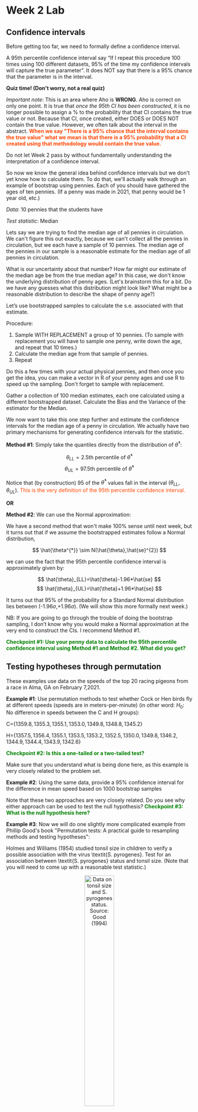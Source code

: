Week 2 Lab
=============

Confidence intervals
-----------------------

Before getting too far, we need to formally define a confidence interval. 

A 95th percentile confidence interval say “If I repeat this procedure 100 times using 100 different datasets, 95% of the time my confidence intervals will capture the true parameter”. It does NOT say that there is a 95% chance that the parameter is in the interval.

**Quiz time! (Don't worry, not a real quiz)**

*Important note*: This is an area where Aho is **WRONG**. Aho is correct on only one point. It is true that *once the 95th CI has been constructed*, it is no longer possible to assign a $\%$ to the probability that that CI contains the true value or not. Because that CI, once created, either DOES or DOES NOT contain the true value. However, we often talk about the interval in the abstract. **<span style="color: orangered;">When we say "There is a 95$\%$ chance that the interval contains the true value" what we mean is that there is a 95$\%$ probability that a CI created using that methodology would contain the true value.</span>**

Do not let Week 2 pass by without fundamentally understanding the interpretation of a confidence interval. 

So now we know the general idea behind confidence intervals but we don't yet know how to calculate them. To do that, we'll actually walk through an example of bootstrap using pennies. Each of you should have gathered the ages of ten pennies. (If a penny was made in 2021, that penny would be 1 year old, etc.)

*Data*: 10 pennies that the students have

*Test statistic*: Median

Lets say we are trying to find the median age of all pennies in circulation. We can't figure this out exactly, because we can't collect all the pennies in circulation, but we each have a sample of 10 pennies. The median age of the pennies in our sample is a reasonable estimate for the median age of all pennies in circulation. 

What is our uncertainty about that number? How far might our estimate of the median age be from the true median age? In this case, we don't know the underlying distribution of penny ages. (Let's brainstorm this for a bit. Do we have any guesses what this distribution might look like? What might be a reasonable distribution to describe the shape of penny age?) 

Let’s use bootstrapped samples to calculate the s.e. associated with that estimate.

Procedure: 
1. Sample WITH REPLACEMENT a group of 10 pennies. (To sample with replacement you will have to sample one penny, write down the age, and repeat that 10 times.)
2. Calculate the median age from that sample of pennies.
3. Repeat

Do this a few times with your actual physical pennies, and then once you get the idea, you can make a vector in R of your penny ages and use R to speed up the sampling. Don't forget to sample with replacement.

Gather a collection of 100 median estimates, each one calculated using a different bootstrapped dataset. Calculate the Bias and the Variance of the estimator for the Median.

We now want to take this one step further and estimate the confidence intervals for the median age of a penny in circulation. We actually have two primary mechanisms for generating confidence intervals for the statistic.

**Method #1**: Simply take the quantiles directly from the distribution of $\hat{\theta}^{*}$:

$$
\theta_{LL} = \mbox{2.5th percentile of } \hat{\theta}^{*}
$$
$$
\theta_{UL} = \mbox{97.5th percentile of } \hat{\theta}^{*}
$$

Notice that (by construction) 95$%$ of the $\hat{\theta}^{*}$ values fall in the interval $(\theta_{LL},\theta_{UL})$. <span style="color: orangered;">This is the very definition of the 95th percentile confidence interval.</span>

**OR** 

**Method #2**: We can use the Normal approximation:

We have a second method that won't make 100\% sense until next week, but it turns out that if we assume the bootstrapped estimates follow a Normal distribution, 

$$
\hat{\theta^{*}} \sim N(\hat{\theta},\hat{se}^{2})
$$

we can use the fact that the 95th percentile confidence interval is approximately given by:

$$
\hat{\theta}_{LL}=\hat{\theta}-1.96*\hat{se}
$$
$$
\hat{\theta}_{UL}=\hat{\theta}+1.96*\hat{se}
$$

It turns out that 95$\%$ of the probability for a Standard Normal distribution lies between (-1.96$\sigma$,+1.96$\sigma$). (We will show this more formally next week.) 

NB: If you are going to go through the trouble of doing the bootstrap sampling, I don’t know why you would make a Normal approximation at the very end to construct the CIs. I recommend Method #1.

**<span style="color: green;">Checkpoint #1: Use your penny data to calculate the 95th percentile confidence interval using Method #1 and Method #2. What did you get?</span>**

Testing hypotheses through permutation
------------------------------------

These examples use data on the speeds of the top 20 racing pigeons from a race in Alma, GA on February 7,2021. 

**Example #1**: Use permutation methods to test whether Cock or Hen birds fly at different speeds (speeds are in meters-per-minute) (in other word: $H_{0}$: No difference in speeds between the C and H groups):

C=$\{1359.8,1355.3,1355.1,1353.0,1349.8,1348.8,1345.2\}$

H=$\{1357.5,1356.4,1355.1,1353.5,1353.2,1352.5,1350.0,1349.8,1346.2,1344.9,1344.4,1343.9,1342.6\}$

**<span style="color: green;">Checkpoint #2: Is this a one-tailed or a two-tailed test?</span>**

Make sure that you understand what is being done here, as this example is very closely related to the problem set.


**Example #2**: Using the same data, provide a 95% confidence interval for the difference in mean speed based on 1000 bootstrap samples

Note that these two approaches are very closely related. Do you see why either approach can be used to test the null hypothesis? **<span style="color: green;">Checkpoint #3: What is the null hypothesis here?</span>**

**Example #3**: Now we will do one slightly more complicated example from Phillip Good's book "Permutation tests: A practical guide to resampling methods and testing hypotheses":

Holmes and Williams (1954) studied tonsil size in children to verify a possible association with the virus \textit{S. pyrogenes}. Test for an association between \textit{S. pyrogenes} status and tonsil size. (Note that you will need to come up with a reasonable test statistic.)

<div class="figure" style="text-align: center">
<img src="Table2categories.png" alt="Data on tonsil size and S. pyrogenes status. Source: Good (1994)" width="40%" />
<p class="caption">(\#fig:unnamed-chunk-1)Data on tonsil size and S. pyrogenes status. Source: Good (1994)</p>
</div>

Now lets consider the full dataset, where tonsil size is divided into three categories. How would we do the test now? **<span style="color: green;">Checkpoint #4: What is the new test statistic? (There are many options.)</span>** What 'labels' do you permute?

<div class="figure" style="text-align: center">
<img src="Table3categories.png" alt="Fill dataset on tonsil size and S. pyrogenes status. Source: Good (1994)" width="50%" />
<p class="caption">(\#fig:unnamed-chunk-2)Fill dataset on tonsil size and S. pyrogenes status. Source: Good (1994)</p>
</div>

Basics of bootstrap and jackknife
------------------------------------

To get started with bootstrap and jackknife techniques, we start by working through a very simple example. First we simulate some data


```r
x<-seq(0,9,by=1)
```

This will constutute our "data". Let's print the result of sampling with replacement to get a sense for it...


```r
table(sample(x,size=length(x),replace=T))
```

```
## 
## 1 2 3 5 6 7 8 9 
## 1 1 1 2 1 1 1 2
```

Now we will write a little script to take bootstrap samples and calculate the means of each of these bootstrap samples


```r
xmeans<-vector(length=1000)
for (i in 1:1000)
  {
  xmeans[i]<-mean(sample(x,replace=T))
  }
```

The actual number of bootstrapped samples is arbitrary *at this point* but there are ways of characterizing the precision of the bootstrap (jackknife-after-bootstrap) which might inform the number of bootstrap samples needed. *In practice*, people tend to pick some arbitrary but large number of bootstrap samples because computers are so fast that it is often easy to draw far more samples than are actually needed. When calculation of the statistic is slow (as might be the case if you are using the samples to construct a phylogeny, for example), then you would need to be more concerned with the number of bootstrap samples. 

First, lets just look at a histogram of the bootstrapped means and plot the actual sample mean on the histogram for comparison



```r
hist(xmeans,breaks=30,col="pink")
abline(v=mean(x),lwd=2)
```

<img src="Week-2-lab_files/figure-html/unnamed-chunk-6-1.png" width="672" />

Calculating bias and standard error
-----------------------------------

From these we can calculate the bias and standard deviation for the mean (which is the "statistic"):

$$
\widehat{Bias_{boot}} = \left(\frac{1}{k}\sum^{k}_{i=1}\theta^{*}_{i}\right)-\hat{\theta}
$$


```r
bias.boot<-mean(xmeans)-mean(x)
bias.boot
```

```
## [1] 0.0611
```

```r
hist(xmeans,breaks=30,col="pink")
abline(v=mean(x),lwd=5,col="black")
abline(v=mean(xmeans),lwd=2,col="yellow")
```

<img src="Week-2-lab_files/figure-html/unnamed-chunk-7-1.png" width="672" />

$$
\widehat{s.e._{boot}} = \sqrt{\frac{1}{k-1}\sum^{k}_{i=1}(\theta^{*}_{i}-\bar{\theta^{*}})^{2}}
$$


```r
se.boot<-sd(xmeans)
```

We can find the confidence intervals in two ways:

Method #1: Assume the bootstrap statistics are normally distributed


```r
LL.boot<-mean(xmeans)-1.96*se.boot #where did 1.96 come from?
UL.boot<-mean(xmeans)+1.96*se.boot
LL.boot
```

```
## [1] 2.742755
```

```r
UL.boot
```

```
## [1] 6.379445
```

Method #2: Simply take the quantiles of the bootstrap statistics


```r
quantile(xmeans,c(0.025,0.975))
```

```
##  2.5% 97.5% 
##   2.7   6.4
```

Let's compare this to what we would have gotten if we had used normal distribution theory. First we have to calculate the standard error:


```r
se.normal<-sqrt(var(x)/length(x))
LL.normal<-mean(x)-qt(0.975,length(x)-1)*se.normal
UL.normal<-mean(x)+qt(0.975,length(x)-1)*se.normal
LL.normal
```

```
## [1] 2.334149
```

```r
UL.normal
```

```
## [1] 6.665851
```

In this case, the confidence intervals we got from the normal distribution theory are too wide.

**<span style="color: green;">Checkpoint #6: Does it make sense why the normal distribution theory intervals are too wide?</span>** Because the original were were uniformly distributed, the data has higher variance than would be expected and therefore the standard error is higher than would be expected.

There are two packages that provide functions for bootstrapping, 'boot' and 'boostrap'. We will start by using the 'bootstrap' package, which was originally designed for Efron and Tibshirani's monograph on the bootstrap. 

To test the main functionality of the 'bootstrap' package, we will use the data we already have. The 'bootstrap' function requires the input of a user-defined function to calculate the statistic of interest. Here I will write a function that calculates the mean of the input values.


```r
library(bootstrap)
theta<-function(x)
  {
    mean(x)
  }
results<-bootstrap(x=x,nboot=1000,theta=theta)
results
```

```
## $thetastar
##    [1] 5.0 4.3 3.4 5.1 4.8 3.4 5.7 5.6 3.8 4.2 6.2 5.0 5.6 5.0 4.0 4.6 5.5 6.0
##   [19] 4.8 5.2 4.5 4.5 3.0 4.4 3.5 5.3 3.9 5.6 4.2 3.4 6.9 4.2 5.7 6.1 5.2 4.5
##   [37] 5.4 5.7 4.1 5.2 5.1 5.1 4.0 4.3 5.1 5.0 3.4 4.8 3.0 4.0 4.2 4.6 4.0 5.4
##   [55] 3.1 4.9 3.0 4.7 4.2 5.0 4.1 4.4 5.1 5.2 5.3 4.4 3.6 4.6 6.0 4.2 4.5 3.7
##   [73] 5.4 4.6 4.3 4.7 3.6 4.6 4.9 3.4 4.8 5.6 5.1 4.2 3.7 3.5 5.4 5.8 4.4 4.7
##   [91] 5.7 4.1 4.3 4.8 3.9 3.7 3.9 3.4 4.4 4.1 6.0 4.5 5.3 4.9 5.1 4.3 3.1 3.3
##  [109] 4.3 4.1 6.5 5.2 4.9 4.3 3.1 4.1 2.8 4.1 3.7 3.8 4.6 4.0 4.5 2.9 5.7 5.5
##  [127] 4.3 5.7 5.4 5.3 4.6 4.4 4.0 4.6 4.2 4.5 5.1 3.7 4.8 4.2 5.4 4.5 3.9 4.8
##  [145] 4.3 4.7 4.8 4.8 4.9 4.5 5.2 4.0 4.4 4.4 4.4 4.6 5.3 3.8 4.9 4.9 6.0 5.5
##  [163] 4.1 3.4 4.1 4.9 6.9 6.1 4.1 3.1 3.7 4.2 5.1 3.1 5.5 4.0 4.8 5.0 5.7 5.7
##  [181] 4.6 3.5 5.1 4.6 4.5 4.9 3.8 2.9 4.3 4.3 5.5 5.1 3.5 3.3 4.5 4.9 4.0 4.5
##  [199] 5.3 5.1 2.5 3.4 7.2 5.0 4.4 4.5 5.0 4.0 5.5 4.5 3.9 5.1 4.6 4.4 4.3 4.9
##  [217] 6.1 5.9 3.6 4.6 4.1 4.9 5.6 5.3 5.1 5.8 4.5 6.6 5.4 4.6 4.6 4.1 5.5 3.2
##  [235] 4.6 5.7 5.5 5.4 5.4 4.2 3.9 4.7 4.3 4.1 4.3 2.7 4.8 5.1 5.2 4.0 4.6 5.3
##  [253] 4.4 5.9 3.3 3.9 4.0 3.6 3.5 4.3 3.8 3.7 3.2 4.2 2.7 4.2 4.3 6.2 3.7 4.5
##  [271] 4.1 4.3 3.7 5.3 5.3 4.9 5.5 4.2 7.4 5.1 5.4 3.2 3.2 5.1 6.1 5.3 5.2 3.2
##  [289] 3.7 5.4 4.4 6.2 5.7 4.7 5.0 6.9 5.2 4.1 4.3 2.4 4.7 3.6 3.2 4.7 4.2 4.3
##  [307] 3.4 5.8 6.2 4.6 5.7 5.1 4.1 5.1 4.0 5.5 4.3 4.4 5.9 4.7 3.9 5.2 5.2 4.8
##  [325] 5.8 4.1 5.0 2.9 5.6 5.4 4.8 5.0 6.6 4.2 4.9 5.0 3.0 5.3 4.3 4.3 3.4 5.4
##  [343] 5.3 7.1 6.8 3.4 4.6 4.3 4.7 3.5 5.1 4.9 6.9 4.0 3.5 2.3 4.6 2.9 3.5 3.3
##  [361] 6.6 4.7 4.4 4.2 6.4 6.0 3.7 5.0 5.7 4.6 6.0 3.6 4.7 6.0 4.7 3.8 5.8 3.2
##  [379] 5.3 4.2 3.6 3.8 4.5 4.2 4.5 4.7 4.2 5.3 4.8 6.0 3.6 4.6 5.0 5.2 3.4 6.6
##  [397] 4.2 5.0 4.3 5.1 4.3 5.2 4.5 5.6 4.8 6.2 4.8 4.4 4.9 4.3 4.3 4.8 6.1 5.7
##  [415] 4.3 4.2 5.9 6.1 4.7 4.7 5.5 6.4 3.3 5.9 4.1 3.0 4.5 4.5 4.4 4.6 5.0 4.3
##  [433] 3.2 3.3 4.2 4.3 5.4 4.5 2.8 4.2 3.2 3.6 4.6 5.9 3.5 2.8 4.4 3.9 4.4 5.0
##  [451] 3.3 5.4 5.9 3.1 6.0 3.9 4.1 5.8 5.1 5.1 5.9 4.1 4.9 5.0 3.9 4.7 3.0 4.1
##  [469] 3.0 5.4 3.7 5.2 4.1 4.3 5.9 4.9 5.4 3.1 5.8 4.9 5.8 4.6 3.8 5.8 4.1 4.2
##  [487] 4.2 3.3 4.2 4.6 5.6 3.6 4.9 5.6 5.1 5.3 4.6 6.0 4.9 4.5 4.8 2.9 3.7 4.6
##  [505] 5.4 4.8 5.3 4.5 4.5 3.3 5.1 5.6 5.0 3.7 4.7 4.2 4.7 4.1 6.0 4.7 4.1 4.8
##  [523] 4.6 5.3 5.4 4.5 3.7 3.9 4.7 4.7 5.3 4.3 4.1 5.9 3.4 3.1 5.2 3.4 4.2 3.1
##  [541] 4.3 5.5 4.1 4.9 4.2 5.4 3.3 5.0 3.2 4.0 5.2 4.9 4.9 5.9 5.2 4.4 2.0 5.6
##  [559] 4.4 4.2 5.2 4.5 7.3 5.9 4.0 3.8 3.8 2.5 4.9 3.5 4.8 3.8 4.7 4.2 3.4 5.3
##  [577] 4.4 5.5 4.0 4.5 3.8 4.8 5.2 4.0 4.7 3.9 3.6 4.1 4.5 4.8 4.2 4.3 4.3 4.5
##  [595] 3.4 4.9 4.2 5.8 4.7 4.2 2.9 2.8 3.9 4.0 4.2 5.0 6.0 4.6 5.2 5.8 4.8 3.7
##  [613] 4.1 3.9 4.6 5.9 3.6 7.4 3.3 4.5 5.2 4.2 5.1 3.7 4.4 5.0 3.7 3.3 3.1 3.3
##  [631] 3.6 5.0 4.1 5.1 5.2 3.9 5.3 4.8 4.1 5.7 5.4 5.9 4.0 4.6 3.0 4.8 5.2 4.7
##  [649] 2.9 4.7 4.9 2.9 4.1 4.5 3.1 5.2 5.3 4.6 5.1 3.2 3.6 3.6 3.9 5.9 5.2 4.7
##  [667] 4.5 3.6 4.0 4.2 4.4 4.8 5.1 5.2 5.0 5.6 3.9 3.9 3.5 3.0 3.5 5.3 4.6 2.1
##  [685] 6.1 5.2 3.8 5.3 6.0 3.4 4.3 3.8 5.4 4.7 5.5 5.5 3.4 5.7 5.2 5.1 5.0 3.7
##  [703] 3.4 4.5 3.4 5.6 4.4 5.1 3.8 4.5 5.0 4.8 5.1 4.5 4.4 4.9 4.9 3.3 4.2 4.2
##  [721] 3.5 6.6 3.7 2.5 3.2 4.4 4.6 5.7 3.6 2.6 4.7 2.8 3.9 3.6 5.4 4.5 4.2 2.5
##  [739] 4.3 4.2 4.9 3.9 4.4 4.3 4.5 4.2 2.7 5.5 4.0 5.2 4.2 5.2 3.8 4.1 5.1 3.1
##  [757] 4.4 5.1 5.2 5.0 4.6 5.6 3.3 4.8 3.9 2.9 2.3 3.8 4.3 3.8 5.7 6.1 2.6 4.3
##  [775] 6.4 4.7 4.9 4.3 4.3 4.0 2.3 5.4 3.9 5.2 3.9 5.5 4.1 4.8 2.4 5.7 4.8 6.6
##  [793] 4.2 3.3 4.2 4.1 6.1 5.0 4.6 4.7 4.7 2.9 4.6 5.4 3.1 4.6 4.8 4.0 4.6 5.2
##  [811] 4.8 4.5 6.1 4.8 4.7 5.6 3.2 3.5 4.6 4.3 5.2 5.1 5.9 5.6 4.4 3.4 5.4 3.0
##  [829] 4.6 4.4 3.9 4.9 2.4 4.3 4.5 3.9 5.3 5.3 4.1 5.0 4.4 3.8 5.3 4.1 5.5 4.0
##  [847] 4.7 3.3 5.5 4.5 4.4 4.5 4.4 3.5 3.6 4.7 3.6 4.6 4.0 4.2 2.4 3.0 4.2 4.4
##  [865] 4.6 3.8 4.7 4.7 4.5 3.1 4.2 4.7 3.8 5.7 5.4 5.0 5.9 3.6 6.1 5.0 5.9 4.9
##  [883] 4.2 4.1 5.7 3.7 4.9 4.0 3.7 3.5 3.4 4.5 5.0 4.2 4.1 2.8 3.3 5.6 2.8 5.3
##  [901] 2.8 3.7 4.8 4.8 4.4 5.2 4.3 4.5 5.6 3.9 2.9 3.7 4.9 2.7 5.5 3.5 4.2 6.1
##  [919] 4.0 4.7 4.6 3.8 4.6 3.8 4.3 5.6 6.2 5.4 3.7 6.3 6.0 6.5 4.1 3.2 4.3 3.9
##  [937] 4.9 4.4 4.4 5.1 4.8 3.1 3.8 6.1 4.6 4.5 3.4 4.4 3.4 5.9 5.1 4.5 5.1 3.6
##  [955] 3.5 4.8 4.9 3.7 4.7 4.2 2.6 2.5 4.6 4.6 3.4 4.6 4.9 3.7 4.5 4.0 4.4 4.6
##  [973] 3.8 3.8 4.5 4.7 5.3 4.8 5.0 5.4 5.3 5.1 3.2 6.8 4.5 6.9 4.4 3.1 4.8 4.8
##  [991] 3.8 3.9 5.2 4.5 4.8 5.4 6.2 4.1 5.5 3.7
## 
## $func.thetastar
## NULL
## 
## $jack.boot.val
## NULL
## 
## $jack.boot.se
## NULL
## 
## $call
## bootstrap(x = x, nboot = 1000, theta = theta)
```

```r
quantile(results$thetastar,c(0.025,0.975))
```

```
##  2.5% 97.5% 
##   2.8   6.2
```

Notice that we get exactly what we got last time. This illustrates an important point, which is that the bootstrap functions are often no easier to use than something you could write yourself.

You can also define a function of the bootstrapped statistics (we have been calling this theta) to pull out immediately any summary statistics you are interested in from the bootstrapped thetas.

Here I will write a function that calculates the bias of my estimate of the mean (which is 4.5 [i.e. the mean of the number 0,1,2,3,4,5,6,7,8,9])


```r
bias<-function(x)
  {
  mean(x)-4.5
  }
results<-bootstrap(x=x,nboot=1000,theta=theta,func=bias)
results
```

```
## $thetastar
##    [1] 4.6 6.0 5.0 4.3 2.3 5.2 4.3 4.0 3.9 4.8 5.8 3.7 3.3 4.5 3.7 4.5 3.9 4.0
##   [19] 4.4 3.5 5.8 4.1 2.8 5.9 4.9 5.4 2.0 4.2 3.7 4.0 3.4 3.6 4.7 4.7 4.8 4.2
##   [37] 3.7 4.7 4.3 5.2 4.7 3.7 5.4 3.9 5.7 3.7 4.5 4.1 4.9 4.0 4.6 4.0 4.5 5.8
##   [55] 3.4 2.9 5.5 4.1 3.6 6.2 4.5 5.0 4.1 4.1 4.9 4.4 2.4 4.8 3.5 4.1 4.8 4.4
##   [73] 5.2 4.4 5.4 4.4 6.5 4.2 5.3 4.7 5.1 3.6 4.8 4.9 5.2 3.0 4.4 3.9 5.2 5.5
##   [91] 4.5 4.7 4.1 5.6 5.2 3.0 6.1 4.5 4.8 3.8 5.5 4.7 3.9 5.2 4.5 5.8 2.8 3.5
##  [109] 4.5 5.2 3.8 4.3 4.6 5.5 6.6 3.7 3.3 4.7 5.3 5.1 3.7 4.3 3.0 4.3 4.9 2.9
##  [127] 5.3 4.5 4.5 4.9 4.7 4.2 4.1 3.7 6.5 4.1 4.3 5.2 4.7 3.7 5.2 5.7 4.5 4.5
##  [145] 3.4 6.2 3.7 5.3 3.5 4.7 4.2 3.7 6.4 4.9 3.8 4.3 3.1 6.2 6.1 5.6 5.2 3.1
##  [163] 3.9 3.5 3.6 4.0 5.5 3.4 4.4 5.8 5.3 4.1 4.4 5.3 4.5 2.7 4.4 4.4 3.2 6.1
##  [181] 4.0 4.6 4.7 4.0 4.5 5.5 6.2 6.0 4.7 4.7 4.8 4.1 5.9 4.7 4.4 4.3 5.3 4.1
##  [199] 5.3 5.0 4.1 4.7 4.2 3.7 6.2 3.7 2.7 3.5 3.6 5.6 5.0 3.5 4.1 2.3 6.2 5.6
##  [217] 5.0 3.4 5.4 5.2 3.7 5.3 4.6 4.1 3.5 4.0 5.3 3.6 5.2 4.4 4.4 5.1 4.9 6.4
##  [235] 4.8 4.6 5.0 4.0 4.5 5.3 5.7 5.2 4.0 3.5 5.2 4.7 3.7 3.3 6.1 3.3 5.8 4.3
##  [253] 3.2 3.6 3.8 4.8 6.4 5.8 4.9 4.8 3.9 5.2 3.3 5.2 5.2 3.5 4.6 4.3 5.6 4.5
##  [271] 4.7 4.8 4.9 2.8 5.4 4.2 3.2 4.0 4.5 4.4 5.8 4.3 4.6 4.6 4.5 5.0 3.3 4.2
##  [289] 3.6 4.7 6.9 3.7 5.2 5.0 2.9 4.7 4.1 3.2 4.1 5.6 4.4 5.6 4.9 3.8 5.2 4.5
##  [307] 6.8 4.9 4.3 3.1 4.9 3.7 2.9 4.8 2.2 5.7 3.6 4.6 4.4 6.9 4.7 4.1 6.3 4.1
##  [325] 4.8 4.4 5.5 4.6 3.8 5.1 4.5 4.1 4.5 3.5 5.5 4.1 3.7 4.3 6.1 4.9 3.5 4.9
##  [343] 3.6 5.4 3.3 2.4 4.5 5.0 4.2 4.5 3.2 4.5 3.1 3.8 4.8 4.6 5.7 5.1 5.7 5.3
##  [361] 3.9 4.4 2.5 4.6 5.6 3.7 3.7 4.7 5.4 4.4 5.7 3.3 4.3 4.3 5.4 4.0 6.0 3.8
##  [379] 4.5 4.0 5.4 3.2 4.5 4.1 5.3 5.8 4.5 4.9 3.6 4.6 4.5 4.1 4.0 4.3 3.9 2.6
##  [397] 3.6 3.9 4.8 4.6 5.6 4.3 6.2 2.7 4.7 6.0 4.9 3.7 5.8 3.8 3.8 3.3 3.3 6.9
##  [415] 5.0 3.9 3.5 4.9 5.0 4.0 5.7 4.4 5.3 4.2 5.1 4.8 4.7 5.1 5.0 5.0 4.6 5.3
##  [433] 4.7 6.0 3.6 3.9 4.2 6.6 5.0 4.8 5.4 3.5 3.6 3.0 5.8 3.0 5.6 4.8 4.6 3.8
##  [451] 5.6 4.7 4.6 4.5 2.9 3.9 3.5 3.0 5.3 3.8 5.4 4.3 4.0 4.8 4.2 4.4 4.7 5.6
##  [469] 4.2 5.2 4.1 3.7 4.4 3.4 4.8 4.6 4.9 5.1 6.0 4.1 5.5 6.1 5.9 4.2 4.7 5.1
##  [487] 4.5 6.3 3.7 4.8 5.4 3.3 5.1 5.7 3.9 4.7 5.1 4.7 4.2 4.2 4.4 6.6 4.4 5.2
##  [505] 3.4 3.0 4.3 5.1 5.1 4.1 4.4 6.3 5.0 4.3 5.1 5.8 4.7 3.8 5.5 4.0 3.2 4.8
##  [523] 3.4 4.8 4.2 4.7 4.5 5.1 3.8 5.1 6.9 3.6 6.1 4.5 2.2 3.7 4.6 6.0 3.8 5.0
##  [541] 5.3 5.2 4.6 3.4 3.6 4.9 4.3 4.3 4.6 3.9 5.1 4.7 4.6 3.2 3.8 4.1 2.7 4.0
##  [559] 4.2 5.2 5.8 5.4 3.8 4.9 2.7 1.3 5.0 4.9 4.9 4.8 4.0 4.9 3.5 3.6 3.3 5.4
##  [577] 4.8 4.8 4.6 3.5 5.6 5.7 5.9 4.4 5.3 5.4 4.6 6.4 4.5 4.5 3.3 6.4 3.6 6.5
##  [595] 5.4 4.7 5.0 4.9 2.8 5.3 5.0 3.8 5.0 3.1 4.3 4.8 6.3 4.1 4.8 4.0 6.7 3.6
##  [613] 4.6 4.9 3.3 4.4 3.9 4.8 4.8 6.2 4.9 3.0 3.8 4.7 5.0 5.0 4.7 4.8 5.1 4.7
##  [631] 4.3 4.8 3.7 4.6 3.7 4.8 5.5 4.2 3.9 4.5 5.5 3.0 4.1 5.1 2.7 3.6 4.1 3.6
##  [649] 3.5 6.6 4.8 6.0 4.6 5.2 4.2 3.6 4.2 3.4 3.6 3.8 4.2 4.4 4.0 4.7 6.3 3.6
##  [667] 4.4 5.4 4.5 3.9 4.8 4.4 4.5 5.1 3.5 3.6 4.8 3.9 3.3 4.1 6.1 7.1 4.2 5.8
##  [685] 3.7 4.9 4.9 4.0 3.9 4.0 4.9 6.0 4.6 3.5 5.0 4.0 5.2 5.5 2.1 5.0 2.2 5.1
##  [703] 2.6 4.8 4.0 2.9 3.7 4.1 1.7 5.3 4.0 3.9 4.6 5.1 4.9 2.9 3.9 4.6 4.5 5.5
##  [721] 4.7 5.4 4.4 3.4 4.4 4.1 3.2 5.8 4.7 4.7 4.6 4.4 3.9 5.9 4.3 4.1 3.3 2.8
##  [739] 3.6 4.5 3.9 4.1 3.0 4.6 5.3 4.7 4.2 3.9 3.5 6.0 4.4 6.0 5.1 5.2 4.5 5.2
##  [757] 3.5 3.6 3.9 4.7 5.1 4.3 3.8 4.2 6.0 5.3 4.1 5.5 5.5 3.5 4.9 3.5 5.1 4.3
##  [775] 4.7 6.2 6.1 3.3 6.2 4.4 4.7 3.0 2.9 3.6 5.2 4.0 4.0 4.7 4.1 2.5 4.4 5.1
##  [793] 6.3 6.3 5.6 3.1 4.3 5.1 5.5 5.6 4.6 6.0 4.1 3.0 5.0 5.3 5.1 5.4 4.3 4.7
##  [811] 4.9 4.1 4.3 2.4 4.0 5.4 3.3 3.3 2.5 4.6 3.7 4.5 4.6 5.5 5.5 2.3 4.7 2.2
##  [829] 3.6 2.7 4.4 5.2 5.1 4.3 4.9 4.5 5.3 5.5 5.4 3.5 3.2 5.1 5.1 6.5 5.8 5.2
##  [847] 3.5 5.1 5.9 3.1 3.6 4.6 4.1 3.9 4.7 4.5 3.5 5.9 5.2 4.5 4.9 4.5 4.2 4.1
##  [865] 5.1 3.1 4.4 5.9 5.0 5.3 4.3 4.5 3.6 5.3 6.6 6.2 2.6 4.4 6.7 5.5 2.9 3.7
##  [883] 4.4 3.1 3.6 4.0 4.2 4.6 4.2 4.2 4.8 4.8 5.1 4.4 5.7 4.6 4.9 5.3 4.8 3.4
##  [901] 4.0 4.4 4.5 4.4 3.4 5.3 4.9 3.4 4.6 4.2 5.1 4.9 3.5 4.4 3.2 5.6 5.6 4.3
##  [919] 4.5 4.4 5.1 4.8 3.5 5.0 5.7 5.1 4.9 4.9 3.9 5.9 3.4 3.2 4.5 4.0 4.3 5.8
##  [937] 3.6 5.4 6.2 4.5 3.5 5.3 3.1 3.0 5.3 3.3 4.2 3.1 5.0 4.5 2.6 5.6 4.8 4.6
##  [955] 5.8 4.9 5.6 3.9 6.1 5.8 5.2 3.8 4.6 4.9 4.2 3.7 3.9 5.4 5.1 4.8 4.3 3.3
##  [973] 3.1 3.8 3.5 4.2 4.9 4.6 4.1 4.3 5.1 4.5 3.6 4.4 4.0 6.0 5.3 4.9 5.3 5.6
##  [991] 6.7 3.4 4.9 3.6 5.5 3.8 4.4 4.5 2.4 3.9
## 
## $func.thetastar
## [1] 0.0084
## 
## $jack.boot.val
##  [1]  0.49011299  0.41278409  0.31253406  0.11267218  0.11416185 -0.02044199
##  [7] -0.13937677 -0.29826087 -0.36559767 -0.43236994
## 
## $jack.boot.se
## [1] 0.9294908
## 
## $call
## bootstrap(x = x, nboot = 1000, theta = theta, func = bias)
```

Compare this to 'bias.boot' (our result from above). Why might it not be the same? Try running the same section of code several times. See how the value of the bias ($func.thetastar) jumps around? We should not be surprised by this because we can look at the jackknife-after-bootstrap estimate of the standard error of the function (in this case, that function is the bias) and we can see that it is not so small that we wouldn't expect some variation in these values.

Remember, everything we have discussed today are estimates. The statistic as applied to your data will change with new data, as will the standard error, the confidence intervals - everything! All of these values have sampling distributions and are subject to change if you repeated the procedure with new data.

Note that we can calculate any function of $\theta^{*}$. A simple example would be the 72nd percentile:


```r
perc72<-function(x)
  {
  quantile(x,probs=c(0.72))
  }
results<-bootstrap(x=x,nboot=1000,theta=theta,func=perc72)
results
```

```
## $thetastar
##    [1] 5.0 5.5 4.6 3.2 4.8 5.3 5.5 3.6 3.2 4.3 4.8 4.5 3.8 4.2 5.3 5.2 3.1 4.1
##   [19] 3.8 4.4 4.8 3.7 5.7 3.4 3.4 5.9 6.5 4.5 4.3 5.1 6.2 3.2 5.9 4.3 5.0 3.9
##   [37] 4.4 4.5 5.2 3.9 6.5 3.4 4.2 4.4 5.3 4.3 5.1 5.5 5.3 4.3 4.9 4.4 5.7 5.2
##   [55] 3.6 5.9 5.9 4.7 4.1 3.8 4.7 3.4 4.9 4.5 5.7 5.5 4.9 4.6 4.9 3.9 6.7 5.4
##   [73] 3.3 5.0 5.1 4.4 1.9 5.1 4.2 4.6 5.7 3.3 4.2 2.9 4.5 5.0 5.6 4.7 3.3 4.4
##   [91] 4.5 3.5 6.5 5.2 4.9 4.9 5.5 2.8 6.1 3.5 4.4 6.7 5.1 5.1 4.7 5.1 4.0 5.4
##  [109] 3.4 5.7 3.9 4.8 2.8 3.7 3.8 4.0 4.8 6.5 4.5 4.6 5.0 5.5 3.5 5.0 4.7 4.8
##  [127] 4.6 4.3 3.5 5.0 3.6 3.6 4.4 4.8 4.6 5.5 3.4 5.8 4.8 4.8 4.7 3.0 5.0 2.6
##  [145] 6.0 3.4 4.4 3.8 6.0 5.0 4.4 4.3 4.1 5.7 5.5 5.5 5.1 3.6 5.7 3.1 5.1 3.7
##  [163] 5.5 5.7 5.1 5.7 7.1 3.2 3.8 6.8 5.1 5.3 5.4 4.5 5.2 5.4 4.1 4.4 5.3 4.7
##  [181] 3.6 4.8 5.5 4.0 5.7 3.8 3.4 5.5 6.0 3.8 3.5 4.0 4.5 5.5 5.3 5.4 4.5 4.7
##  [199] 4.3 4.7 4.3 4.6 4.0 4.2 5.0 5.0 2.2 2.6 5.3 3.4 5.0 4.9 5.5 3.9 4.8 5.1
##  [217] 3.8 4.9 5.0 4.7 3.5 5.2 5.7 5.1 4.4 4.6 4.3 5.1 4.7 6.3 3.3 4.4 3.4 4.9
##  [235] 3.3 4.7 5.0 6.5 2.9 3.8 3.8 5.9 4.1 4.2 3.2 4.4 4.1 4.1 3.9 6.7 3.4 5.1
##  [253] 5.0 3.1 4.6 3.1 4.3 2.8 3.0 4.3 2.6 2.5 4.4 3.8 5.2 5.7 4.3 4.2 4.0 5.9
##  [271] 6.4 5.1 5.9 4.1 4.0 5.4 3.8 4.5 5.9 4.8 5.4 4.8 4.7 5.0 5.1 5.6 3.6 4.7
##  [289] 3.4 4.2 2.9 5.3 4.1 5.0 5.5 5.3 4.9 5.7 3.2 4.5 4.8 5.3 4.5 2.7 4.2 5.2
##  [307] 4.8 4.1 4.6 5.4 3.9 5.1 3.2 5.2 4.0 3.1 5.3 3.3 4.7 5.8 3.6 4.2 7.0 5.2
##  [325] 4.1 4.5 3.5 3.0 5.3 3.9 4.2 5.6 4.0 5.2 6.3 5.7 4.9 3.7 5.2 4.1 2.4 3.9
##  [343] 3.7 6.5 5.6 4.2 4.8 3.7 5.1 3.5 3.6 4.3 4.6 5.3 2.7 4.8 4.3 5.0 3.1 4.5
##  [361] 4.6 2.4 3.3 4.0 4.9 4.2 5.2 4.2 3.3 4.3 6.1 4.7 3.5 6.9 4.1 4.2 4.5 4.3
##  [379] 4.8 4.8 4.7 5.1 5.0 5.3 3.4 4.0 4.7 2.3 4.7 4.2 5.3 2.7 3.5 4.5 4.4 5.9
##  [397] 3.8 5.4 4.7 4.6 5.6 4.7 4.9 5.0 4.9 3.2 5.8 4.8 4.9 4.1 4.7 4.8 3.9 6.5
##  [415] 5.2 4.8 3.8 4.0 3.6 4.3 4.1 4.7 3.0 5.2 5.6 4.4 2.7 5.2 4.0 5.7 4.9 3.3
##  [433] 4.7 6.0 6.1 5.6 4.7 4.5 5.3 3.2 5.4 4.1 4.5 4.4 5.4 3.9 3.4 5.4 4.5 4.0
##  [451] 4.2 4.0 3.8 3.8 5.3 5.0 4.4 6.0 2.8 4.4 3.6 4.3 3.2 6.3 3.5 5.5 3.4 4.4
##  [469] 4.5 3.0 5.5 3.4 3.4 4.7 4.5 4.0 4.0 5.1 2.6 5.1 4.7 5.4 4.7 4.7 3.3 4.5
##  [487] 4.4 4.5 5.1 4.8 3.3 4.5 3.6 6.1 3.8 6.2 3.8 4.1 4.0 4.9 3.5 4.6 3.3 4.5
##  [505] 5.3 6.1 5.4 6.3 3.7 4.8 4.4 4.9 5.1 4.1 4.2 5.5 3.8 4.3 3.3 4.1 4.1 4.6
##  [523] 3.9 3.5 5.3 6.3 2.9 6.6 4.8 4.2 3.7 4.2 5.6 3.9 3.7 4.8 2.7 4.9 3.7 4.5
##  [541] 3.3 3.6 3.1 3.5 3.9 4.6 4.0 3.4 4.0 5.4 3.3 3.8 6.2 4.2 5.5 5.4 5.4 4.3
##  [559] 4.8 4.4 2.5 4.9 5.2 4.9 5.1 4.1 3.8 3.6 2.8 6.2 3.8 5.0 5.2 5.4 3.9 6.3
##  [577] 4.1 4.1 5.3 4.6 5.5 5.0 4.0 3.9 3.4 3.9 4.6 4.7 4.5 3.2 5.6 4.3 5.0 4.8
##  [595] 2.9 3.9 5.0 4.8 4.0 4.9 6.3 5.4 4.7 5.4 4.8 4.2 4.0 4.0 4.2 3.0 3.5 4.0
##  [613] 4.1 5.0 4.2 5.0 5.0 4.3 4.7 3.7 5.0 4.0 4.5 3.5 4.4 4.4 5.2 5.7 5.6 4.3
##  [631] 5.3 5.0 4.6 5.5 4.8 3.6 4.7 6.0 4.9 6.6 3.7 4.2 4.6 4.6 4.6 3.1 4.0 4.9
##  [649] 2.5 4.8 3.7 3.9 5.2 4.3 5.1 3.9 5.2 2.8 6.0 4.4 4.2 6.3 4.5 3.6 4.4 5.1
##  [667] 4.0 3.4 4.1 3.6 3.7 3.9 4.0 4.8 4.2 3.1 4.3 3.9 3.6 2.8 4.4 4.6 4.3 4.8
##  [685] 4.6 4.1 4.6 5.6 4.2 3.8 5.2 6.1 6.0 4.6 3.1 4.7 6.5 5.4 4.0 6.0 3.9 5.7
##  [703] 5.4 4.7 5.7 4.7 3.7 4.4 3.9 6.0 3.3 5.4 3.8 3.7 3.2 5.1 4.3 2.9 3.7 6.3
##  [721] 4.6 3.9 4.2 5.3 4.3 3.9 4.1 5.1 4.1 4.8 6.0 3.2 4.3 6.1 5.3 4.5 3.6 5.1
##  [739] 4.2 4.6 5.4 4.9 4.3 3.7 3.4 5.0 5.9 3.7 4.6 6.7 5.1 5.4 5.0 4.1 4.0 4.1
##  [757] 5.8 4.7 4.0 2.2 4.3 4.5 3.6 3.7 4.6 3.3 3.8 4.1 2.5 3.8 3.3 5.2 3.4 3.8
##  [775] 5.2 5.7 4.3 5.3 5.3 3.3 6.0 4.8 2.8 2.8 5.5 4.5 2.4 5.0 3.4 2.9 2.6 4.9
##  [793] 2.8 5.4 4.1 2.9 4.0 5.9 3.8 2.7 4.8 5.3 4.3 3.6 3.9 4.5 4.4 3.0 4.4 3.8
##  [811] 5.4 4.8 4.1 4.3 5.8 3.6 3.1 5.0 3.5 5.3 4.0 5.2 4.3 4.9 4.1 4.0 5.9 4.7
##  [829] 5.5 4.8 4.1 4.4 4.6 5.5 5.6 4.8 4.6 4.1 5.6 3.7 4.0 3.4 4.9 5.5 5.5 3.7
##  [847] 4.2 3.2 5.9 5.3 3.7 4.0 4.7 5.5 5.9 5.1 4.8 4.8 3.8 3.1 5.2 4.5 3.9 3.7
##  [865] 5.1 4.7 4.1 4.8 4.6 5.1 4.0 3.1 3.3 5.7 3.3 4.6 5.1 5.2 2.8 4.0 5.1 3.8
##  [883] 2.9 5.0 3.9 4.3 4.1 1.7 3.8 3.5 3.0 5.2 3.9 4.0 6.4 5.2 3.4 5.0 4.5 4.6
##  [901] 4.9 4.3 4.6 3.3 5.3 5.6 5.5 3.9 5.0 4.5 6.1 4.7 4.5 6.3 4.7 3.7 5.1 5.8
##  [919] 3.8 4.7 3.5 5.4 4.7 6.1 6.3 3.9 3.9 4.1 4.3 4.6 2.4 4.4 4.2 4.9 4.6 5.1
##  [937] 4.7 4.3 5.2 5.3 3.8 4.1 2.8 3.9 5.0 3.9 4.2 3.8 4.2 4.0 3.2 5.1 5.8 4.3
##  [955] 5.3 4.4 3.2 4.5 4.9 4.7 3.6 2.8 4.0 4.4 4.7 5.4 5.8 4.6 4.7 3.2 4.5 4.5
##  [973] 5.4 5.3 4.7 4.9 3.6 3.8 4.6 3.9 5.0 2.6 4.9 4.2 4.0 5.6 4.3 3.9 4.8 4.7
##  [991] 4.3 4.4 3.2 3.6 5.0 5.5 5.6 5.2 3.5 4.8
## 
## $func.thetastar
## 72% 
##   5 
## 
## $jack.boot.val
##  [1] 5.500 5.396 5.400 5.200 5.200 5.088 4.900 4.700 4.500 4.500
## 
## $jack.boot.se
## [1] 1.05633
## 
## $call
## bootstrap(x = x, nboot = 1000, theta = theta, func = perc72)
```

On Tuesday we went over an example in which we bootstrapped the correlation coefficient between LSAT scores and GPA. To do that, we sampled pairs of (LSAT,GPA) data with replacement. Here is a little script that would do something like that using (X,Y) data that are independently drawn from the normal distribution


```r
xdata<-matrix(rnorm(30),ncol=2)
```

Everyone's data is going to be different. With such a small sample size, it would be easy to get a positive or negative correlation by random change, but on average across everyone's datasets, there should be zero correlation because the two columns are drawn independently.


```r
n<-15
theta<-function(x,xdata)
  {
  cor(xdata[x,1],xdata[x,2])
  }
results<-bootstrap(x=1:n,nboot=50,theta=theta,xdata=xdata) 
#NB: xdata is passed to the theta function, not needed for bootstrap function itself
```

Notice the parameters that get passed to the 'bootstrap' function are: (1) the indexes which will be sampled with replacement. This is different that the raw data but the end result is the same because both the indices and the raw data get passed to the function 'theta' (2) the number of bootrapped samples (in this case 50) (3) the function to calculate the statistic (4) the raw data.

Lets look at a histogram of the bootstrapped statistics $\theta^{*}$ and draw a vertical line for the statistic as applied to the original data.


```r
hist(results$thetastar,breaks=30,col="pink")
abline(v=cor(xdata[,1],xdata[,2]),lwd=2)
```

<img src="Week-2-lab_files/figure-html/unnamed-chunk-17-1.png" width="672" />

Parametric bootstrap
---------------------

Let's do one quick example of a parametric bootstrap. We haven't introduced distributions yet (except for the Gaussian, or Normal, distribution, which is the most familiar), so lets spend a few minutes exploring the Gamma distribution, just so we have it to work with for testing out parametric bootstrap. All we need to know is that the Gamma distribution is a continuous, non-negative distribution that takes two parameters, which we call "shape" and "rate". Lets plot a few examples just to see what a Gamma distribution looks like. (Note that the Gamma distribution can be parameterized by "shape" and "rate" OR by "shape" and "scale", where "scale" is just 1/"rate". R will allow you to use either (shape,rate) or (shape,scale) as long as you specify which you are providing.

<img src="Week-2-lab_files/figure-html/unnamed-chunk-18-1.png" width="672" />


Let's generate some fairly sparse data from a Gamma distribution


```r
original.data<-rgamma(10,3,5)
```

and calculate the skew of the data using the R function 'skewness' from the 'moments' package. 


```r
library(moments)
theta<-skewness(original.data)
head(theta)
```

```
## [1] -1.185985
```

What is skew? Skew describes how assymetric a distribution is. A distribution with a positive skew is a distribution that is "slumped over" to the right, with a right tail that is longer than the left tail. Alternatively, a distribution with negative skew has a longer left tail. Here we are just using it for illustration, as a property of a distribution that you may want to estimate using your data.

Lets use 'fitdistr' to fit a gamma distribution to these data. This function is an extremely handy function that takes in your data, the name of the distribution you are fitting, and some starting values (for the estimation optimizer under the hood), and it will return the parameter values (and their standard errors). We will learn in a couple weeks how R is doing this, but for now we will just use it out of the box. (Because we generated the data, we happen to know that the data are gamma distributed. In general we wouldn't know that, and we will see in a second that our assumption about the shape of the data really does make a difference.)


```r
library(MASS)
fit<-fitdistr(original.data,dgamma,list(shape=1,rate=1))
# fit<-fitdistr(original.data,"gamma")
# The second version would also work.
fit
```

```
##      shape       rate   
##    9.016571   11.732187 
##  ( 3.959974) ( 5.298706)
```

Now lets sample with replacement from this new distribution and calculate the skewness at each step:


```r
results<-c()
for (i in 1:1000)
  {
  x.star<-rgamma(length(original.data),shape=fit$estimate[1],rate=fit$estimate[2])
  results<-c(results,skewness(x.star))
  }
head(results)
```

```
## [1] 0.30490900 0.04864667 0.84901484 0.81918762 0.39704130 0.73207590
```

```r
hist(results,breaks=30,col="pink",ylim=c(0,1),freq=F)
```

<img src="Week-2-lab_files/figure-html/unnamed-chunk-22-1.png" width="672" />

Now we have the bootstrap distribution for skewness (the $\theta^{*}$ s), we can compare that to the equivalent non-parametric bootstrap:


```r
results2<-bootstrap(x=original.data,nboot=1000,theta=skewness)
results2
```

```
## $thetastar
##    [1] -0.18533573 -0.53640638 -1.20596567 -1.15499984 -1.14131762 -0.26273283
##    [7] -0.96228015 -1.23915793 -0.58441427 -0.89084653 -0.40955261 -0.72052721
##   [13] -1.17347701 -1.60688495 -0.94766794 -0.60576238 -2.28151653 -1.40781986
##   [19] -0.97563932 -1.47360774 -0.58750352 -1.33846968 -0.75012766 -1.22923040
##   [25] -1.73993302 -0.15059752 -0.48846133 -0.71745953 -1.40890160 -1.23083765
##   [31] -0.50985073 -1.90675635 -0.83845343 -0.92436755 -0.94536665 -1.46109101
##   [37] -1.76783123 -0.55550010 -1.44940192 -0.53557548 -2.60543391 -0.34268648
##   [43] -1.24678265 -0.93960663 -1.25043324 -0.44390749 -1.17774335 -0.58605266
##   [49] -0.37057003 -0.66758281 -1.84417397 -0.55385319 -1.59359205  0.61661845
##   [55] -0.95536017 -1.45962578 -0.46897121 -1.25068541 -0.99388462 -0.91612712
##   [61] -1.80418957 -0.92320199 -0.53871113 -1.40978670 -0.77993591 -0.95126224
##   [67] -1.02664743 -0.93790080 -0.49724338 -0.98433892 -0.90977006 -2.60095278
##   [73] -0.52461422 -1.03831302  0.94375260 -1.02669665 -2.13782722 -1.25130590
##   [79] -1.32488545 -1.00708224 -2.06875629 -0.98792088 -0.92641146 -1.82077686
##   [85] -1.16072947 -2.09345960 -1.09901842 -0.35622278 -0.73710197 -2.08283008
##   [91] -0.62157265 -0.53033380 -0.16097986 -0.69456167 -2.37623736 -0.38339990
##   [97] -1.53308303 -1.48976632 -1.50755900 -0.74425179 -0.62143507 -1.26847417
##  [103] -0.47551091 -0.11233102 -1.04726292 -0.87553670 -2.10563508 -0.32728447
##  [109] -0.73270829 -1.77366608 -0.93712876 -0.82445104 -0.76015442 -2.29777710
##  [115] -2.09905137 -1.25343063 -2.15399653 -1.06456139  0.21155983 -1.80732562
##  [121] -1.12099779 -0.86769022 -0.73546399 -1.45230737 -0.76653120 -1.05595375
##  [127] -2.19244523 -0.67770214 -0.95922904 -1.73158368 -0.34636455 -0.15610979
##  [133] -1.43996295 -1.18345966 -0.36195023 -0.61561514 -1.77217026 -0.94355899
##  [139] -1.83205648  0.08251150 -1.73451092 -1.01941128 -0.97649551 -0.96404591
##  [145] -0.64385955  0.26362125 -0.82379525 -0.38608195 -1.23945383 -0.81095746
##  [151] -1.52866342 -1.46519475 -0.71521575 -1.32436350 -0.34078256 -0.77505336
##  [157] -1.06554165 -0.32004144 -1.16134647 -0.50946814 -0.64627439 -1.53455006
##  [163] -0.23148087 -0.35065545 -0.55501888 -1.65356382 -2.57496813 -2.42575278
##  [169] -1.24524056 -0.93715412 -1.26405374 -0.06720283 -1.23632039 -0.31995101
##  [175] -0.94100920  0.67411874 -0.70553806 -1.44323260 -0.50273296 -2.11526879
##  [181] -1.50299252 -0.11876004 -1.26335183 -0.52722941 -1.47554860 -1.43628408
##  [187] -0.75437696 -0.60412962 -0.03511555 -0.31638578  0.11997978 -0.16008610
##  [193] -0.85897116 -0.76774745 -2.44126560 -0.94484336 -0.58078772 -1.24844368
##  [199] -0.97518533 -2.12599108 -1.39592197 -0.95042443 -0.79699177 -0.92802062
##  [205] -0.99846549 -0.81440683 -2.48922796 -1.27661735 -1.08085567 -2.01220681
##  [211] -1.05407654  0.01358718 -2.15056097 -0.80032860 -0.89976126 -2.38161208
##  [217] -0.83340056 -0.21523920 -0.42367693 -1.64547539 -0.16382340 -1.92997475
##  [223] -0.55939274 -1.51827733 -0.89387460 -0.95719343 -0.79862638 -1.02634922
##  [229] -0.96823704 -0.69346720 -0.68597564 -0.95213752 -1.27066722 -0.55303017
##  [235] -0.55437067 -2.17088006 -1.56814193 -0.89151708 -2.09447014 -2.27675208
##  [241] -0.16159672 -0.66317260 -1.10611890 -2.63155305 -0.98806852 -1.77322424
##  [247] -0.96442564 -0.71307346 -1.21190226 -0.85638345 -0.47301108 -1.73426028
##  [253] -0.06853430 -0.54367987 -0.81205744 -1.45351533 -0.96211230 -0.79140766
##  [259] -0.47186020 -1.43287802 -1.45257333 -2.09400035 -0.08363596 -0.72089447
##  [265] -0.64961772 -0.39463327 -0.66267287 -0.15913010 -0.89187859 -0.84493029
##  [271] -0.56520167 -0.43111545 -0.24813991 -0.51374119 -0.13263142 -1.40587182
##  [277] -0.64524811 -1.05677637 -1.15499984 -0.25611608 -2.12666960 -0.56286990
##  [283] -1.62794435  1.00400730 -1.15642405 -1.49948406 -2.50075381 -0.62361565
##  [289] -1.19404815 -0.92474166 -2.04835028 -1.31572876 -1.29311444 -1.20574391
##  [295] -0.89456671 -0.64730343 -0.93543835 -0.14589107 -1.63064911 -1.51772267
##  [301] -0.76231269 -0.93339793 -0.47248955  0.55568266 -0.64337846  0.24441459
##  [307] -2.50960988 -2.51730130 -0.24989120 -1.41521841 -1.18393764 -0.65682900
##  [313] -2.03679478 -1.25583808 -1.50390272 -0.99202970 -0.47215735  0.03459529
##  [319] -0.36508693 -2.44958909 -2.60037215 -1.45908993 -0.28124537 -0.79545150
##  [325] -0.87689854 -0.77644469 -0.12005967 -0.53160689 -0.58361029 -0.53030656
##  [331] -0.96097664 -1.50673976 -0.85703499 -1.43771323 -1.87337324 -0.63616712
##  [337] -1.68418233 -1.65122919 -0.84044387 -0.96752726 -0.75115828 -0.57342217
##  [343] -1.99559615 -0.66007658 -0.72487969  0.04182835 -2.32913747 -2.31664437
##  [349] -0.48470184 -0.42736679 -1.25855043 -1.28567392 -0.88897809 -1.43784703
##  [355] -0.28366165 -0.59598232 -2.17848695 -2.19580565 -1.22465399 -0.14993482
##  [361] -0.55095026 -0.06580072 -0.99212402 -0.32996879 -0.83735051 -2.03215003
##  [367] -1.34899550 -1.00387727 -2.26119493 -1.27892004 -0.99495564 -0.31240881
##  [373] -0.91118349 -1.75052649 -0.80737565 -1.47747470 -0.72562662 -1.68155361
##  [379] -0.34389640 -0.88833335 -0.62587402 -0.24440240 -1.77763785 -0.94525946
##  [385] -0.95069712 -0.47322992 -0.45986604 -1.26318140 -0.53730356 -0.61891828
##  [391] -0.79369178 -0.39035627 -1.70144729 -0.31403434 -0.73386722 -0.18482268
##  [397] -2.31640486 -1.07538991 -0.83638001 -1.46547907 -1.35693909 -0.48435979
##  [403] -0.99158008 -1.17675743 -1.44671672  0.23865641 -1.02331178 -1.18256889
##  [409] -0.80403677 -0.99872996 -0.71017835 -2.20195852 -0.96930109 -0.61577539
##  [415] -2.25386695 -0.32624889 -1.41586853 -1.21689916 -2.60226088 -0.94400441
##  [421] -0.61224195 -0.33437192 -0.80902973 -1.16717996 -0.88341349 -2.09553130
##  [427] -1.50076370 -0.68026912 -2.08681232 -1.33495927 -0.70908226 -0.98265725
##  [433] -1.21531048 -1.72467686 -0.18250569 -2.54258220  0.05636547 -0.19937888
##  [439] -1.05529473 -0.56497325 -2.37312804 -1.13815202 -0.44261412 -0.50188315
##  [445] -0.75826214 -0.71839379 -1.46625955 -1.51176602 -1.21052768 -0.50824043
##  [451] -0.59236354 -0.17211401 -1.27224158 -0.85604908 -0.80725512 -1.19217999
##  [457] -1.37844302 -1.50583064 -0.95056147 -1.37806543 -0.21859526 -1.38794219
##  [463] -2.63890201 -2.20803051 -1.24061956 -0.84693844 -1.44409708 -0.74562878
##  [469] -1.51708626 -0.31475874 -1.02592125 -0.77492216 -1.08366496 -0.48219126
##  [475] -1.52287687 -0.98052487 -0.45062377 -0.93321822 -1.20350625 -1.68519378
##  [481] -0.49319654 -1.69060478 -0.96032766 -1.40363790 -0.94929239 -1.15399841
##  [487] -1.39993468 -0.81559231 -0.73291018 -2.01751145 -0.70098617 -0.72487034
##  [493] -2.21422540 -0.31422834 -0.78721967 -2.01154155 -1.19147449 -0.50406884
##  [499] -0.92498745 -1.83182264 -0.84550360 -0.74807220 -1.37915678 -0.91166837
##  [505] -1.50716309 -0.75433744 -1.22161126 -0.58073319 -1.69455827 -0.27005706
##  [511] -0.47640380 -2.09918904 -1.16943243 -0.59774574 -0.14059532 -0.13899968
##  [517] -0.77565039 -0.29933963 -1.26718553 -0.72066627 -1.02387802 -2.07770683
##  [523] -0.50989665 -0.75803717 -1.48322375 -2.19839128 -1.15835290 -0.55870989
##  [529] -0.97676469 -2.14033758 -0.91920511 -0.72652044 -2.15640631 -1.38443142
##  [535] -1.41794704 -1.42226542 -1.47756931 -0.60002145 -0.14326362 -0.71199732
##  [541] -1.17895882 -0.56846489  0.22678850 -1.18902258 -0.90143590 -1.47434666
##  [547] -0.58818791 -0.18560623 -0.56218495 -0.31079678 -0.12724578 -0.70213804
##  [553] -0.98816192 -0.19929428 -1.40310734 -0.53051125 -0.60760555  0.67384994
##  [559] -1.18455959 -0.44993057 -1.40611614 -0.86989418 -0.78148180 -1.62466287
##  [565] -1.45916932 -0.13291784 -0.65238331 -1.19053999 -0.84052638 -1.09529429
##  [571] -0.67123063 -1.46579474 -1.54499119 -0.09906501 -0.86341526 -0.92584493
##  [577] -0.17659401 -1.20470703 -0.58282673 -0.49430275 -1.42378144 -0.78512002
##  [583] -2.14593038 -2.04339939 -0.94445511 -0.52713411 -0.62039224 -1.48034500
##  [589] -2.12601798 -1.94503632 -0.76136640 -1.44495925 -1.77492581 -0.94116210
##  [595] -0.57955757 -0.94281846 -0.38510118  0.19507728 -0.45396880 -1.23723858
##  [601] -0.93717103 -1.08085567 -1.51715036 -0.96027024 -0.22871133 -0.81191821
##  [607] -1.13552483 -0.53722794 -1.63188898 -1.18888437 -0.99335068 -0.52024441
##  [613] -1.69335776 -2.01632050 -1.17625038 -0.56938393 -1.89763360 -0.87702331
##  [619] -1.52352877 -1.22863615 -0.92337560 -1.70182682 -1.77783591 -1.26347227
##  [625] -0.61649190 -1.47313305 -1.23340240 -0.37013840 -0.89210296 -1.08719632
##  [631] -1.40445421 -0.88047444 -0.83484555 -0.54398631  0.01068657 -0.16887336
##  [637] -1.80764590 -2.36333272 -1.49266985 -0.76446672 -1.07669750 -1.23213738
##  [643] -0.65333998 -0.44832903 -1.38668598 -0.95286672 -0.46232553 -0.96039994
##  [649] -1.48651592 -1.20000004 -0.93382021 -0.33858095 -0.21454236 -0.56562913
##  [655] -0.55460154 -0.54318200 -0.85035575 -1.39857976 -0.88583624 -1.36995093
##  [661] -0.85589504 -1.40166603 -1.44523056 -0.86074964  0.08004939 -0.53099630
##  [667] -2.12734414 -0.57896563 -1.40317750 -1.48084685 -0.69858380 -1.23235994
##  [673] -0.86264048 -1.43777798 -0.88266289 -0.92103673 -1.40534166 -2.12188289
##  [679] -0.38967842 -0.18992717 -0.69046434 -1.25543502 -1.21571141 -0.49718201
##  [685] -1.36537096 -0.63333832 -1.36696345 -1.06345582 -0.75947440 -0.24440240
##  [691] -1.15776924 -0.34662915 -1.47229603 -1.44343083 -0.80964644 -0.42145336
##  [697] -1.07607236 -0.94257721 -0.90427990 -1.02152081 -0.49414271 -1.12487794
##  [703] -0.88806304 -1.37818173 -0.15449955 -1.52068772 -0.57380560 -0.89387460
##  [709] -2.06662853 -0.74730833 -0.51301093 -0.22350076 -0.92219758 -0.57718810
##  [715] -1.69028113 -0.72548171 -0.46796436 -1.41798565 -1.63002961 -1.56623177
##  [721] -0.56345641 -0.83588216 -0.09051453 -0.27332275 -0.19011327 -0.68548245
##  [727] -0.74864151 -0.38053756  0.19644327 -1.79055024 -0.38831746 -0.70213804
##  [733] -1.42820283 -1.64800397 -0.25283309 -0.30968515 -0.70860407 -0.57665449
##  [739] -0.11449001  0.10677858 -0.11368498 -0.59389308 -1.19585807 -0.68981111
##  [745] -1.75152773 -0.60127234 -0.84727457 -0.76804454 -1.50755900 -0.45981695
##  [751] -0.53766794 -0.94609953 -1.39519123 -0.98429510 -0.56315426 -2.17808694
##  [757] -0.86836898  0.01725574  0.17052879 -0.95084065 -0.34918421 -0.20091545
##  [763] -0.74935695  0.53907356 -0.56430588 -0.38793668 -0.57218799 -0.67625748
##  [769] -2.11025887 -1.51277856 -2.59703272 -1.50372205 -0.73458736 -1.22483429
##  [775] -0.51340893 -1.67099540 -0.20133799 -1.49727128 -0.95212005  0.05210247
##  [781] -2.09271662 -1.53496445 -0.18513398 -0.84199240 -2.04574417 -0.44588873
##  [787] -1.43736779 -2.24056835 -1.10757651 -0.76752427 -2.03617882 -0.58321456
##  [793] -1.01730697 -1.21857194 -0.71303694 -0.86605084 -0.47619580 -2.05563895
##  [799] -1.06345582 -2.13490085 -0.79869363 -0.55391698 -1.52617212 -1.03764938
##  [805] -0.99485004 -1.25560149 -0.57464678 -1.01527792  0.18277306 -0.85500169
##  [811] -0.35044558 -1.18262727 -0.19289272 -1.57431828 -1.48581114  0.22202974
##  [817] -0.55538982 -0.38781902 -0.95446628 -0.52160637 -0.99412206 -1.47135466
##  [823] -1.28227199 -0.63557940 -1.49869930 -0.76767789 -0.89599424 -0.94014165
##  [829] -1.14225802 -1.53694642 -1.25816765 -0.75318554 -0.72446602 -1.32572123
##  [835] -0.75999747 -1.68667837 -0.75237355 -1.50732388 -0.27104409 -1.45054740
##  [841] -2.20500941 -1.42498272 -2.30330706 -0.92313747 -0.54479673 -0.71666859
##  [847] -0.37640260 -2.60587838 -0.12534516 -2.35201022 -0.34619182 -1.33394735
##  [853] -0.57754776 -0.71112823 -0.90797594 -0.61933044 -0.76538166 -0.24987660
##  [859] -1.08485897 -1.04043484 -0.10410419 -0.41886469 -0.28785688 -0.50166530
##  [865] -1.47234407 -1.04775466 -0.55926633 -0.43714122 -0.35050751 -1.23871789
##  [871] -0.29418552 -0.48484836 -0.47452334 -0.80983886 -0.71341343 -0.14300954
##  [877] -0.87928682 -1.65331646 -1.70996267 -0.93651812 -1.78356467 -0.52114509
##  [883] -2.05455936 -0.92655049 -1.06600012 -2.09629659 -1.12093722 -0.78770361
##  [889] -0.40814641 -0.99692431 -1.31152119 -0.54026216 -0.98098224 -0.27521287
##  [895] -1.22126006 -0.91321652 -0.69706480 -0.12253346 -0.81030255 -0.92675456
##  [901]  0.12443232 -1.38388665 -1.46386096 -0.90442610 -0.86347195 -0.32684338
##  [907] -0.51641614 -0.62261846 -1.52305653 -0.97695254 -1.46503835 -1.24353360
##  [913] -0.29564935 -1.13985133 -1.43464167  0.15727082 -0.86607532 -1.39769286
##  [919] -0.79001962  0.17999868 -1.78722380 -0.19200127 -1.08215888 -0.48317768
##  [925] -0.27166709 -0.96430358 -1.43289480 -0.25190029 -0.41813803 -0.46023697
##  [931]  0.03801875 -0.45803455 -0.71919315 -0.87137740 -1.17755483 -0.77994927
##  [937] -1.47547845 -0.54398631 -2.13527571 -1.78066365 -1.19390222 -2.04828652
##  [943] -1.51553715 -1.45458691 -0.79545735  0.44221617 -0.56041211 -1.33928851
##  [949] -1.04123897 -0.75978764 -1.21891774 -0.85427065 -1.08108633 -1.28739881
##  [955] -0.51322668 -0.58920099 -0.74818157 -1.24137507  0.10632575 -0.97203845
##  [961] -0.45893645 -1.47027312 -1.67323944 -0.69250116 -1.43263669 -0.12290988
##  [967] -2.06315223 -2.55328744 -0.92807833 -1.26369978 -0.92385882 -1.04546725
##  [973] -1.28026132 -0.46261608 -0.53270952 -0.71438910 -0.78356774  0.55407893
##  [979] -1.06060170 -0.27491436 -0.80059393 -1.01872844 -1.77521055 -1.37014118
##  [985] -0.49056779 -0.73143838 -0.73466454 -2.52209186 -1.36754518 -0.41326192
##  [991] -0.72054009  0.20410053 -1.05477244 -0.73147716 -1.38330805 -0.57540227
##  [997]  0.18208804 -2.00055242 -0.71057577 -1.05868713
## 
## $func.thetastar
## NULL
## 
## $jack.boot.val
## NULL
## 
## $jack.boot.se
## NULL
## 
## $call
## bootstrap(x = original.data, nboot = 1000, theta = skewness)
```

```r
hist(results,breaks=30,col="pink",ylim=c(0,1),freq=F)
hist(results2$thetastar,breaks=30,border="purple",add=T,density=20,col="purple",freq=F)
```

<img src="Week-2-lab_files/figure-html/unnamed-chunk-23-1.png" width="672" />

What would have happened if we would have fit a normal distribution instead of a gamma distribution?


```r
fit2<-fitdistr(original.data,dnorm,start=list(mean=1,sd=1))
```

```
## Warning in densfun(x, parm[1], parm[2], ...): NaNs produced

## Warning in densfun(x, parm[1], parm[2], ...): NaNs produced

## Warning in densfun(x, parm[1], parm[2], ...): NaNs produced

## Warning in densfun(x, parm[1], parm[2], ...): NaNs produced

## Warning in densfun(x, parm[1], parm[2], ...): NaNs produced

## Warning in densfun(x, parm[1], parm[2], ...): NaNs produced

## Warning in densfun(x, parm[1], parm[2], ...): NaNs produced
```

```r
fit2
```

```
##       mean          sd    
##   0.76852854   0.21211489 
##  (0.06707662) (0.04742671)
```

```r
results.norm<-c()
for (i in 1:1000)
  {
  x.star<-rnorm(length(original.data),mean=fit2$estimate[1],sd=fit2$estimate[2])
  results.norm<-c(results.norm,skewness(x.star))
  }
head(results.norm)
```

```
## [1] -0.5533450 -0.5688113  0.0398903 -0.5396038  0.1252605 -0.1999602
```

```r
hist(results,breaks=30,col="pink",ylim=c(0,1),freq=F)
hist(results.norm,breaks=30,col="lightgreen",freq=F,add=T)
hist(results2$thetastar,breaks=30,border="purple",add=T,density=20,col="purple",freq=F)
```

<img src="Week-2-lab_files/figure-html/unnamed-chunk-24-1.png" width="672" />

All three methods (two parametric and one non-parametric) really do give different distributions for the bootstrapped statistic, so the choice of which method is best depends a lot on the situation, how much data you have, and what you might already know about the underlying distribution.

Jackknifing is just as easy at bootstrapping. Here we will do a trivial example for illustration. We will write a little function for the mean even though you could put the function in directly with 'jackknife(x,mean)'


```r
theta<-function(x)
  {
  mean(x)
  }
x<-seq(0,9,by=1)
results<-jackknife(x=x,theta=theta)
results
```

```
## $jack.se
## [1] 0.9574271
## 
## $jack.bias
## [1] 0
## 
## $jack.values
##  [1] 5.000000 4.888889 4.777778 4.666667 4.555556 4.444444 4.333333 4.222222
##  [9] 4.111111 4.000000
## 
## $call
## jackknife(x = x, theta = theta)
```

**<span style="color: green;">Checkpoint #7: Why do we not have to tell the 'jackknife' function how many replicates to do?</span>**

Let's compare this with what we would have obtained from bootstrapping


```r
results2<-bootstrap(x,1000,theta)
mean(results2$thetastar)-mean(x)  #this is the bias
```

```
## [1] 0.0266
```

```r
sd(results2$thetastar)  #the standard deviation of the theta stars is the SE of the statistic (in this case, the mean)
```

```
## [1] 0.8957202
```


Everything we have done to this point used the R package 'bootstrap' - now lets compare that with the R package 'boot'. To avoid any confusion (a.k.a. masking) between the two packages, I recommend detaching the bootstrap package from the workspace with


```r
detach("package:bootstrap")
```


The 'boot' package is now recommended over the 'bootstrap' package, but they give the same answers and to some extent it is personal preference which one prefers to use.

We will still use the mean as the statistic of interest, but we will have to write a new function for it because the syntax of the 'boot' package is slightly different:


```r
library(boot)
theta<-function(x,index)
  {
  mean(x[index])
  }
boot(x,theta,R=999)
```

```
## 
## ORDINARY NONPARAMETRIC BOOTSTRAP
## 
## 
## Call:
## boot(data = x, statistic = theta, R = 999)
## 
## 
## Bootstrap Statistics :
##     original     bias    std. error
## t1*      4.5 0.06676677   0.9192206
```

One of the main advantages to the 'boot' package over the 'bootstrap' package is the nicer formatting of the output.

Going back to our original code, lets see how we could reproduce all of these numbers:


```r
table(sample(x,size=length(x),replace=T))
```

```
## 
## 0 1 2 3 5 6 7 9 
## 1 1 1 2 1 2 1 1
```

```r
xmeans<-vector(length=1000)
for (i in 1:1000)
  {
  xmeans[i]<-mean(sample(x,replace=T))
  }
mean(x)
```

```
## [1] 4.5
```

```r
bias<-mean(xmeans)-mean(x)
se.boot<-sd(xmeans)
bias
```

```
## [1] 0.0447
```

```r
se.boot
```

```
## [1] 0.9126252
```

Why do our numbers not agree exactly with those of the boot package? This is because our estimates of bias and standard error are just estimates, and they carry with them their own uncertainties. That is one of the reasons we might bother doing jackknife-after-bootstrap.

The 'boot' package has a LOT of functionality. If we have time, we will come back to some of these more complex functions later in the semester as we cover topics like regression and glm.

